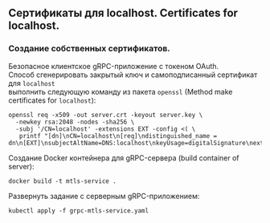 ## Сертификаты для localhost. Certificates for localhost.  

### Создание собственных сертификатов.    
Безопасное клиентское gRPC-приложение с токеном OAuth.    
Способ сгенерировать закрытый ключ и самоподписанный сертификат для `localhost`  
выполнить следующую команду из пакета `openssl` (Method make certificates for `localhost`):  
  
```shell script
openssl req -x509 -out server.crt -keyout server.key \
  -newkey rsa:2048 -nodes -sha256 \
  -subj '/CN=localhost' -extensions EXT -config <( \
   printf "[dn]\nCN=localhost\n[req]\ndistinguished_name = dn\n[EXT]\nsubjectAltName=DNS:localhost\nkeyUsage=digitalSignature\nextendedKeyUsage=serverAuth")
```

Создание Docker контейнера для gRPC-сервера (build container of server):      

```shell script
docker build -t mtls-service .
```

Развернуть задание с серверным gRPC-приложением:         

```shell script
kubectl apply -f grpc-mtls-service.yaml
```
